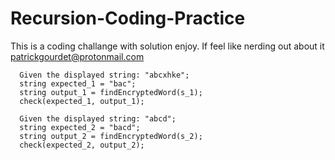 # Recursion-Coding-Practice
This is a coding challange with solution enjoy.
If feel like nerding out about it patrickgourdet@protonmail.com

```
  Given the displayed string: "abcxhke";
  string expected_1 = "bac";
  string output_1 = findEncryptedWord(s_1);
  check(expected_1, output_1);

  Given the displayed string: "abcd";
  string expected_2 = "bacd";
  string output_2 = findEncryptedWord(s_2);
  check(expected_2, output_2);
  ```
